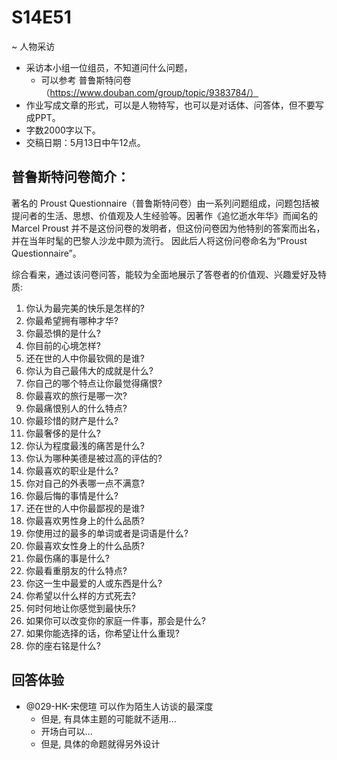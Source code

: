 # S14E51
~ 人物采访

- 采访本小组一位组员，不知道问什么问题，
    + 可以参考 普鲁斯特问卷 （https://www.douban.com/group/topic/9383784/）
- 作业写成文章的形式，可以是人物特写，也可以是对话体、问答体，但不要写成PPT。
- 字数2000字以下。
- 交稿日期：5月13日中午12点。


## 普鲁斯特问卷简介： 

著名的 Proust Questionnaire（普鲁斯特问卷）由一系列问题组成，问题包括被提问者的生活、思想、价值观及人生经验等。因著作《追忆逝水年华》而闻名的 Marcel Proust 并不是这份问卷的发明者，但这份问卷因为他特别的答案而出名，并在当年时髦的巴黎人沙龙中颇为流行。
因此后人将这份问卷命名为“Proust Questionnaire”。 

综合看来，通过该问卷问答，能较为全面地展示了答卷者的价值观、兴趣爱好及特质:

1.  你认为最完美的快乐是怎样的?
2.  你最希望拥有哪种才华?
3.  你最恐惧的是什么? 
4.  你目前的心境怎样? 
5.  还在世的人中你最钦佩的是谁?
6.  你认为自己最伟大的成就是什么?
7.  你自己的哪个特点让你最觉得痛恨?
8.  你最喜欢的旅行是哪一次?
9.  你最痛恨别人的什么特点?
10. 你最珍惜的财产是什么?
11. 你最奢侈的是什么?
12. 你认为程度最浅的痛苦是什么?
13. 你认为哪种美德是被过高的评估的?
14. 你最喜欢的职业是什么?
15. 你对自己的外表哪一点不满意?
16. 你最后悔的事情是什么?
17. 还在世的人中你最鄙视的是谁?
18. 你最喜欢男性身上的什么品质?
19. 你使用过的最多的单词或者是词语是什么?
20. 你最喜欢女性身上的什么品质?
21. 你最伤痛的事是什么?
22. 你最看重朋友的什么特点?
23. 你这一生中最爱的人或东西是什么?
24. 你希望以什么样的方式死去?
25. 何时何地让你感觉到最快乐?
26. 如果你可以改变你的家庭一件事，那会是什么?
27. 如果你能选择的话，你希望让什么重现?
28. 你的座右铭是什么?

## 回答体验

- @029-HK-宋偲瑄 可以作为陌生人访谈的最深度
    + 但是, 有具体主题的可能就不适用...
    + 开场白可以...
    + 但是, 具体的命题就得另外设计





